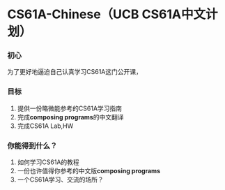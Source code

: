 # CS61A-Chinese（UCB CS61A中文计划）

### 初心
为了更好地逼迫自己认真学习CS61A这门公开课，

### 目标
1. 提供一份略微能参考的CS61A学习指南
2. 完成**composing programs**的中文翻译
3. 完成CS61A Lab,HW

### 你能得到什么？
1. 如何学习CS61A的教程
2. 一份也许值得你参考的中文版**composing programs**
3. 一个CS61A学习、交流的场所？

